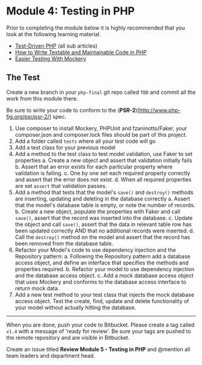 # Module 4: Testing in PHP

Prior to completing the module below it is highly recommended that you look at the following learning material.

* [Test-Driven PHP](http://net.tutsplus.com/sessions/test-driven-php/) (all sub articles)
* [How to Write Testable and Maintainable Code in PHP](http://net.tutsplus.com/tutorials/php/how-to-write-testable-and-maintainable-code-in-php/)
* [Easier Testing With Mockery](https://tutsplus.com/tutorial/easier-testing-with-mockery/)


## The Test

Create a new branch in your `php-final` git repo called `TDD` and commit all the work from this module there.

Be sure to write your code to conform to the (**PSR-2**)[http://www.php-fig.org/psr/psr-2/] spec.

1.  Use composer to install Mockery, PHPUnit and fzaninotto/Faker, your composer.json and composer.lock files should be part of this project.
2.  Add a folder called `tests` where all your test code will go
3.  Add a test class for your previous model
4.  Add a method to the test class to test model validation, use Faker to set properties
	a. Create a new object and assert that validation initially fails
	b. Assert that an error exists for each particular property where validation is failing.
	c. One by one set each required property correctly and assert that the error does not exist.
	d. When all required properties are set `assert` that validation passes.
5.  Add a method that tests that the model's `save()` and `destroy()` methods are inserting, updating and deleting in the database correctly
	a.  Assert that the model's database table is empty, or note the number of records.
	b.  Create a new object, populate the properties with Faker and call `save()`, assert that the record was inserted into the database.
	c.  Update the object and call `save()`, assert that the data in relevant table row has been updated correctly AND that no additional records were inserted.
	d.  Call the `destroy()` method on the model and assert that the record has been removed from the database table.
6.  Refactor your Model's code to use dependency injection and the Repository pattern:
	a.  Following the Repository pattern add a database access object, and define an interface that specifies the methods and properties required.
	b.  Refactor your model to use dependency injection and the database access object.
	c.  Add a mock database access object that uses Mockery and conforms to the database access interface to return mock data.
7.  Add a new test method to your test class that injects the mock database access object.  Test the create, find, update and delete functionality of your model without actually hitting the database.

----------

When you are done, push your code to Bitbucket.  Please create a tag called `v1.4` with a message of 'ready for review'.  Be sure your tags are pushed to the remote repository and are visible in Bitbucket.

Create an issue titled **Review Module 5 - Testing in PHP** and @mention all team leaders and department head.